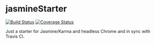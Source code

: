 # jasmineStarter
[![Build Status](https://travis-ci.com/lbrutti/jasmineStarter.svg?branch=master)](https://travis-ci.com/lbrutti/jasmineStarter) [![Coverage Status](https://coveralls.io/repos/github/lbrutti/jasmineStarter/badge.svg?branch=master)](https://coveralls.io/github/lbrutti/jasmineStarter?branch=master)

Just a starter for Jasmine/Karma and headless Chrome and in sync with Travis CI.
